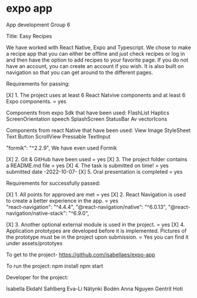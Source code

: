 # expo app

App development Group 6

Title: Easy Recipes

We have worked with React Native, Expo and Typescript. We chose to make a recipe app that you can either be offline and just check recipes or log in and then have the option to add recipes to your favorite page. If you do not have an account, you can create an account if you wish.
It is also built on navigation so that you can get around to the different pages.

Requirements for passing:

[X] 1. The project uses at least 6 React Natvive components and at least 6 Expo
components. = yes

Components from expo Sdk that have been used:
FlashList
Haptics
ScreenOrientation
speech
SplashScreen
StatusBar
Av
vectorIcons

Components from react Native that have been used:
View
Image
StyleSheet
Text
Button
ScrollView
Pressable
TextInput

"formik": "^2.2.9", We have even used Formik

[X] 2. Git & GitHub have been used = yes
[X] 3. The project folder contains a README.md file = yes
[X] 4. The task is submitted on time! = yes submitted date -2022-10-07-
[X] 5. Oral presentation is completed = yes

Requirements for successfully passed:

[X] 1. All points for approved are met = yes
[X] 2. React Navigation is used to create a better experience in the app. = yes  
 "react-navigation": "^4.4.4",
"@react-navigation/native": "^6.0.13",
"@react-navigation/native-stack": "^6.9.0",

[X] 3. Another optional external module is used in the project. = yes
[X] 4. Application prototypes are developed before it is implemented. Pictures of the prototype
must be in the project upon submission. = Yes you can find it under assets/prototyes

To get to the project- https://github.com/isabellaes/expo-app

To run the project:
npm install
npm start

Developer for the project:

Isabella Ekdahl Sahlberg
Eva-Li Nätynki Bodén
Anna Nguyen
Gentrit Hoti
